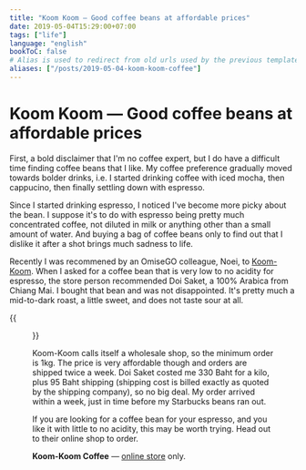 ```yaml
---
title: "Koom Koom — Good coffee beans at affordable prices"
date: 2019-05-04T15:29:00+07:00
tags: ["life"]
language: "english"
bookToC: false
# Alias is used to redirect from old urls used by the previous template
aliases: ["/posts/2019-05-04-koom-koom-coffee"]
---
```


# Koom Koom — Good coffee beans at affordable prices

First, a bold disclaimer that I'm no coffee expert, but I do have a difficult time finding coffee beans that I like. My coffee preference gradually moved towards bolder drinks, i.e. I started drinking coffee with iced mocha, then cappucino, then finally settling down with espresso.

Since I started drinking espresso, I noticed I've become more picky about the bean. I suppose it's to do with espresso being pretty much concentrated coffee, not diluted in milk or anything other than a small amount of water. And buying a bag of coffee beans only to find out that I dislike it after a shot brings much sadness to life.

Recently I was recommened by an OmiseGO colleague, Noei, to [Koom-Koom](http://koomkoomcoffee.com). When I asked for a coffee bean that is very low to no acidity for espresso, the store person recommended Doi Saket, a 100% Arabica from Chiang Mai. I bought that bean and was not disappointed. It's pretty much a mid-to-dark roast, a little sweet, and does not taste sour at all.

{{<figure src="resources/koom-koom.jpg" title="Koom Koom Coffee (Ikea clipper not included :p)">}}

Koom-Koom calls itself a wholesale shop, so the minimum order is 1kg. The price is very affordable though and orders are shipped twice a week. Doi Saket costed me 330 Baht for a kilo, plus 95 Baht shipping (shipping cost is billed exactly as quoted by the shipping company), so no big deal. My order arrived within a week, just in time before my Starbucks beans ran out.

If you are looking for a coffee bean for your espresso, and you like it with little to no acidity, this may be worth trying. Head out to their online shop to order.

<strong>Koom-Koom Coffee</strong> — [online store](http://www.koomkoomcoffee.com/) only.
